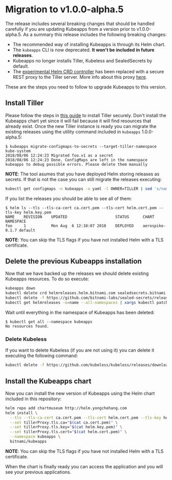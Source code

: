 # Migration to v1.0.0-alpha.5

The release includes several breaking changes that should be handled carefully if you are updating Kubeapps from a version prior to v1.0.0-alpha.5. As a summary this release includes the following breaking changes:

- The recommended way of installing Kubeapps is through its Helm chart.
- The `kubeapps` CLI is now deprecated. **It won't be included in future releases**.
- Kubeapps no longer installs Tiller, Kubeless and SealedSecrets by default.
- The [experimental Helm CRD controller](https://github.com/bitnami-labs/helm-crd) has been replaced with a secure REST proxy to the Tiller server. More info about this proxy [here](../../cmd/tiller-proxy/README.md).

These are the steps you need to follow to upgrade Kubeapps to this version.

## Install Tiller

Please follow the steps in [this guide](./securing-suomitek-appboard.md) to install Tiller securely. Don't install the Kubeapps chart yet since it will fail because it will find resources that already exist. Once the new Tiller instance is ready you can migrate the existing releases using the utility command included in `kubeapps` 1.0.0-alpha.5:

```console
$ kubeapps migrate-configmaps-to-secrets --target-tiller-namespace kube-system
2018/08/06 12:24:23 Migrated foo.v1 as a secret
2018/08/06 12:24:23 Done. ConfigMaps are left in the namespace kubeapps to debug possible errors. Please delete them manually
```

**NOTE**: The tool asumes that you have deployed Helm storing releases as secrets. If that is not the case you can still migrate the releases executing:

```bash
kubectl get configmaps -n kubeapps -o yaml -l OWNER=TILLER | sed 's/namespace: kubeapps/namespace: kube-system/g'  | kubectl create -f -
```

If you list the releases you should be able to see all of them:

```console
$ helm ls --tls --tls-ca-cert ca.cert.pem --tls-cert helm.cert.pem --tls-key helm.key.pem
NAME	REVISION	UPDATED                 	STATUS  	CHART          	NAMESPACE
foo 	1       	Mon Aug  6 12:10:07 2018	DEPLOYED	aerospike-0.1.7	default
```

**NOTE**: You can skip the TLS flags if you have not installed Helm with a TLS certificate.

## Delete the previous Kubeapps installation

Now that we have backed up the releases we should delete existing Kubeapps resources. To do so execute:

```bash
kubeapps down
kubectl delete crd helmreleases.helm.bitnami.com sealedsecrets.bitnami.com
kubectl delete -f https://github.com/bitnami-labs/sealed-secrets/releases/download/v0.7.0/controller.yaml
kubectl get helmreleases -o=name --all-namespaces | xargs kubectl patch $1 --type merge -p '{ "metadata": { "finalizers": [] } }'
```

Wait until everything in the namespace of Kubeapps has been deleted:

```console
$ kubectl get all --namespace kubeapps
No resources found.
```

### Delete Kubeless

If you want to delete Kubeless (if you are not using it) you can delete it executing the following command:

```bash
kubectl delete -f https://github.com/kubeless/kubeless/releases/download/v0.6.0/kubeless-v0.6.0.yaml
```

## Install the Kubeapps chart

Now you can install the new version of Kubeapps using the Helm chart included in this repository:

```bash
helm repo add chartmuseum http://helm.yongchehang.com
helm install \
  --tls --tls-ca-cert ca.cert.pem --tls-cert helm.cert.pem --tls-key helm.key.pem \
  --set tillerProxy.tls.ca="$(cat ca.cert.pem)" \
  --set tillerProxy.tls.key="$(cat helm.key.pem)" \
  --set tillerProxy.tls.cert="$(cat helm.cert.pem)" \
  --namespace kubeapps \
  bitnami/kubeapps
```

**NOTE**: You can skip the TLS flags if you have not installed Helm with a TLS certificate.

When the chart is finally ready you can access the application and you will see your previous applications.
